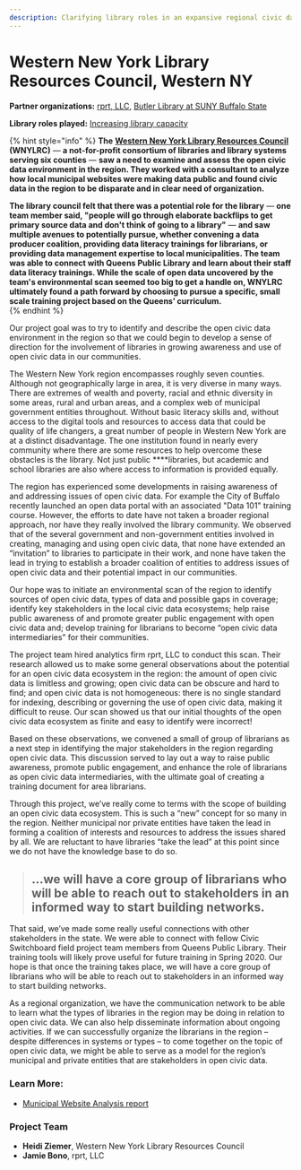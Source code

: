 ```yaml
---
description: Clarifying library roles in an expansive regional civic data ecosystem
---
```


# Western New York Library Resources Council, Western NY

**Partner organizations:** [rprt, LLC](https://www.rprt.dev/), [Butler Library at SUNY Buffalo State](https://library.buffalostate.edu/home)

**Library roles played:** [Increasing library capacity](../library-roles/increasing-the-librarys-capacity.md)

{% hint style="info" %}
**The** [**Western New York Library Resources Council**](https://www.wnylrc.org/) **\(WNYLRC\)** — **a not-for-profit consortium of libraries and library systems serving six counties** — **saw a need to examine and assess the open civic data environment in the region. They worked with a consultant to analyze how local municipal websites were making data public and found civic data in the region to be disparate and in clear need of organization.** 

**The library council felt that there was a potential role for the library** — **one team member said, "people will go through elaborate backflips to get primary source data and don't think of going to a library"** — **and saw multiple avenues to potentially pursue, whether convening a data producer coalition, providing data literacy trainings for librarians, or providing data management expertise to local municipalities. The team was able to connect with Queens Public Library and learn about their staff data literacy trainings. While the scale of open data uncovered by the team's environmental scan seemed too big to get a handle on, WNYLRC ultimately found a path forward by choosing to pursue a specific, small scale training project based on the Queens’ curriculum.**  
{% endhint %}

Our project goal was to try to identify and describe the open civic data environment in the region so that we could begin to develop a sense of direction for the involvement of libraries in growing awareness and use of open civic data in our communities.

The Western New York region encompasses roughly seven counties. Although not geographically large in area, it is very diverse in many ways. There are extremes of wealth and poverty, racial and ethnic diversity in some areas, rural and urban areas, and a complex web of municipal government entities throughout. Without basic literacy skills and, without access to the digital tools and resources to access data that could be quality of life changers, a great number of people in Western New York are at a distinct disadvantage. The one institution found in nearly every community where there are some resources to help overcome these obstacles is the library. Not just public ****libraries, but academic and school libraries are also where access to information is provided equally.

The region has experienced some developments in raising awareness of and addressing issues of open civic data. For example the City of Buffalo recently launched an open data portal with an associated "Data 101" training course.  However, the efforts to date have not taken a broader regional approach, nor have they really involved the library community. We observed that of the several government and non-government entities involved in creating, managing and using open civic data, that none have extended an “invitation” to libraries to participate in their work, and none have taken the lead in trying to establish a broader coalition of entities to address issues of open civic data and their potential impact in our communities.  

Our hope was to  initiate an environmental scan of the region to identify sources of open civic data, types of data and possible gaps in coverage; identify key stakeholders in the local civic data ecosystems; help raise public awareness of and promote greater public engagement with open civic data and; develop training for librarians to become “open civic data intermediaries” for their communities.

The project team hired analytics firm rprt, LLC to conduct this scan. Their research allowed us to make some general observations about the potential for an open civic data ecosystem in the region: the amount of open civic data is limitless and growing; open civic data can be obscure and hard to find; and open civic data is not homogeneous: there is no single standard for indexing, describing or governing the use of open civic data, making it difficult to reuse. Our scan showed us that our initial thoughts of the open civic data ecosystem as finite and easy to identify were incorrect!

Based on these observations, we  convened a small of group of librarians as a next step in identifying the major stakeholders in the region regarding open civic data. This discussion served to lay out a way to raise public awareness, promote public engagement, and enhance the role of librarians as open civic data intermediaries, with the ultimate goal of creating a training document for area librarians. 

Through this project, we’ve really come to terms with the scope of building an open civic data ecosystem. This is such a “new” concept for so many in the region.  Neither municipal nor private entities have taken the lead in forming a coalition of interests and resources to address the issues shared by all. We are reluctant to have libraries “take the lead” at this point since we do not have the knowledge base to do so.

> ## ...we will have a core group of librarians who will be able to reach out to stakeholders in an informed way to start building networks.

That said, we’ve made some really useful connections with other stakeholders in the state. We were able to connect with fellow Civic Switchboard field project team members from Queens Public Library. Their training tools will likely prove useful for future training in Spring 2020. Our hope is that once the training takes place, we will have a core group of librarians who will be able to reach out to stakeholders in an informed way to start building networks. 

As a regional organization, we have the communication network to be able to learn what the types of libraries in the region may be doing in relation to open civic data. We can also help disseminate information about ongoing activities. If we can successfully organize the librarians in the region – despite differences in systems or types – to come together on the topic of open civic data, we might be able to serve as a model for the region’s municipal and private entities that are stakeholders in open civic data.

### **Learn More:**

* [Municipal Website Analysis report](https://drive.google.com/file/d/1pqzRY--A3D69nM8CvqNj3mjhqoydFZBQ/view)

### Project Team

* **Heidi Ziemer**, Western New York Library Resources Council
* **Jamie Bono**, rprt, LLC

  


